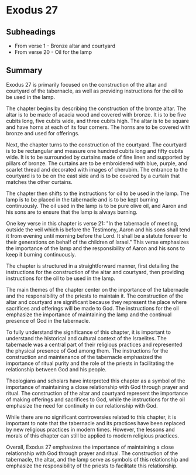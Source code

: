 # Exodus 27

## Subheadings

* From verse 1 - Bronze altar and courtyard
* From verse 20 - Oil for the lamp

## Summary

Exodus 27 is primarily focused on the construction of the altar and courtyard of the tabernacle, as well as providing instructions for the oil to be used in the lamp.

The chapter begins by describing the construction of the bronze altar. The altar is to be made of acacia wood and covered with bronze. It is to be five cubits long, five cubits wide, and three cubits high. The altar is to be square and have horns at each of its four corners. The horns are to be covered with bronze and used for offerings.

Next, the chapter turns to the construction of the courtyard. The courtyard is to be rectangular and measure one hundred cubits long and fifty cubits wide. It is to be surrounded by curtains made of fine linen and supported by pillars of bronze. The curtains are to be embroidered with blue, purple, and scarlet thread and decorated with images of cherubim. The entrance to the courtyard is to be on the east side and is to be covered by a curtain that matches the other curtains.

The chapter then shifts to the instructions for oil to be used in the lamp. The lamp is to be placed in the tabernacle and is to be kept burning continuously. The oil used in the lamp is to be pure olive oil, and Aaron and his sons are to ensure that the lamp is always burning.

One key verse in this chapter is verse 21: "In the tabernacle of meeting, outside the veil which is before the Testimony, Aaron and his sons shall tend it from evening until morning before the Lord. It shall be a statute forever to their generations on behalf of the children of Israel." This verse emphasizes the importance of the lamp and the responsibility of Aaron and his sons to keep it burning continuously.

The chapter is structured in a straightforward manner, first detailing the instructions for the construction of the altar and courtyard, then providing instructions for the oil to be used in the lamp.

The main themes of the chapter center on the importance of the tabernacle and the responsibility of the priests to maintain it. The construction of the altar and courtyard are significant because they represent the place where sacrifices and offerings will be made to God. The instructions for the oil emphasize the importance of maintaining the lamp and the continual presence of God in the tabernacle.

To fully understand the significance of this chapter, it is important to understand the historical and cultural context of the Israelites. The tabernacle was a central part of their religious practices and represented the physical presence of God among them. The instructions for the construction and maintenance of the tabernacle emphasized the importance of ritual purity and the role of the priests in facilitating the relationship between God and his people.

Theologians and scholars have interpreted this chapter as a symbol of the importance of maintaining a close relationship with God through prayer and ritual. The construction of the altar and courtyard represent the importance of making offerings and sacrifices to God, while the instructions for the oil emphasize the need for continuity in our relationship with God.

While there are no significant controversies related to this chapter, it is important to note that the tabernacle and its practices have been replaced by new religious practices in modern times. However, the lessons and morals of this chapter can still be applied to modern religious practices.

Overall, Exodus 27 emphasizes the importance of maintaining a close relationship with God through prayer and ritual. The construction of the tabernacle, the altar, and the lamp serve as symbols of this relationship and emphasize the responsibility of the priests to facilitate this relationship.